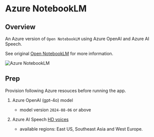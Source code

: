 # Azure NotebookLM

## Overview

An Azure version of `Open NotebookLM` using Azure OpenAI and Azure AI Speech.

See original [Open NotebookLM](https://github.com/gabrielchua/open-notebooklm) for more information.

![Azure NotebookLM](./azure-notebooklm.png)

## Prep

Provision following Azure resouces before running the app.

1. Azure OpenAI (gpt-4o) model
   - model version `2024-08-06` or above

2. Azure AI Speech [HD voices](https://learn.microsoft.com/en-us/azure/ai-services/speech-service/high-definition-voices)
   - available regions: East US, Southeast Asia and West Europe.

```
